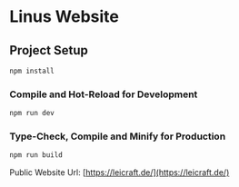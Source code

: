 # Linus Website

## Project Setup

```sh
npm install
```

### Compile and Hot-Reload for Development

```sh
npm run dev
```

### Type-Check, Compile and Minify for Production

```sh
npm run build
```

Public Website Url: [https://leicraft.de/](https://leicraft.de/)
